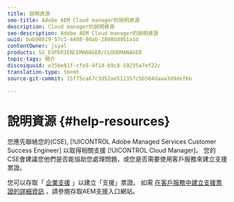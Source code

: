 ```yaml
---
title: 說明資源
seo-title: Adobe AEM Cloud manager的說明資源
description: Cloud manager的說明資源
seo-description: Adobe AEM Cloud manager的說明資源
uuid: bab98819-57c1-4408-98ab-2898bd9b1a1d
contentOwner: jsyal
products: SG_EXPERIENCEMANAGER/CLOUDMANAGER
topic-tags: 簡介
discoiquuid: e35be81f-cfe5-4f14-b9c8-59235a7ef22c
translation-type: tm+mt
source-git-commit: 15f75ca67c3d52ae511357c5b564daaa3d9def6b

---
```



# 說明資源 {#help-resources}

您應先聯絡您的(CSE), [!UICONTROL Adobe Managed Services Customer Success Engineer] 以取得相關支援 [!UICONTROL Cloud Manager]。 您的CSE會建議您他們是否能協助您處理問題，或您是否需要使用客戶服務來建立支援票證。

您可以存取「 [企業支援](https://helpx.adobe.com/contact/enterprise-support.ec.html) 」以建立「支援」票證。 如需 [在客戶服務中建立支援票證的詳細資訊](https://help.adobe.com/experience-manager/kb/accessing-aem-support-portal.html) ，請參閱存取AEM支援入口網站。
